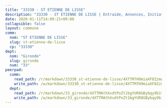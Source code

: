 ```yaml
---
title: "33330 - ST ETIENNE DE LISSE"
description: "33330 - ST ETIENNE DE LISSE | Entraide, Annonces, Initiatives"
date: 2020-01-11T14:09:21+09:00
collapsible: false
layout: commune
comm:
  nom: "ST ETIENNE DE LISSE"
  slug: st-etienne-de-lisse
  cp: "33330"
dept:
  nom: "Gironde"
  slug: gironde
  num: "33"
peerpad:
  comm:
    read_path: /r/markdown/33330_st-etienne-de-lisse/4XTTM7H9miaXF8ZzmgAezDrXkBRyiZHuS8GuBnd4opthFWkAm
    write_path: /w/markdown/33330_st-etienne-de-lisse/4XTTM7H9miaXF8ZzmgAezDrXkBRyiZHuS8GuBnd4opthFWkAm-K3TgUREb5c95gKTpKVjtU4N6ktUEySZRWWCXNsE2E2rkhZDyxfjYjGxF42vkUGDEEdWaiVZuR6BWL3wUxjRiEmg3rf2cshBNMogebomdSdSpsza1NJGkCHYHHww5BX4sataRq7rR
  dept:
    read_path: /r/markdown/33_gironde/4XTTMAthXvdtPoZt1bgYUR8GBybqy9b1tLUaaKDw5iKj57LRt
    write_path: /w/markdown/33_gironde/4XTTMAthXvdtPoZt1bgYUR8GBybqy9b1tLUaaKDw5iKj57LRt-K3TgU8ogmN5s8hbKrZhkV9P1KQiFepNWXjoYRvdMTW1jt7eRXTmrjG677tN9mcUTsALjzYGgb8mvcrYPJn2Jd8cTiBmF9aZcbgdcQL1kzCPJnSf6X8tpEcGPdTr5qT6cQqEpt6oQ
---
```


